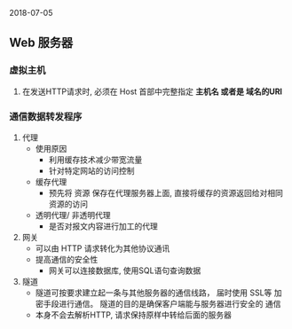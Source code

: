 2018-07-05

## Web 服务器


### 虚拟主机
1. 在发送HTTP请求时, 必须在 Host 首部中完整指定 **主机名 或者是 域名的URI**

### 通信数据转发程序
1. 代理
    - 使用原因
        - 利用缓存技术减少带宽流量
        - 针对特定网站的访问控制
    - 缓存代理
        - 预先将 资源 保存在代理服务器上面, 直接将缓存的资源返回给对相同资源的访问
    - 透明代理/ 非透明代理
        - 是否对报文内容进行加工的代理
2. 网关
    - 可以由 HTTP 请求转化为其他协议通讯
    - 提高通信的安全性
        - 网关可以连接数据库, 使用SQL语句查询数据
3. 隧道
    - 隧道可按要求建立起一条与其他服务器的通信线路， 届时使用 SSL等
      加密手段进行通信。 隧道的目的是确保客户端能与服务器进行安全的
      通信
    - 本身不会去解析HTTP, 请求保持原样中转给后面的服务器